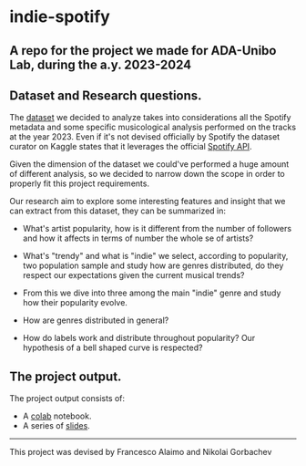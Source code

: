 # indie-spotify
A repo for the project we made for ADA-Unibo Lab, during the a.y. 2023-2024 
---

## Dataset and Research questions.

The [dataset](https://www.kaggle.com/datasets/tonygordonjr/spotify-dataset-2023) we decided to analyze takes into considerations all the Spotify metadata and some specific musicological analysis performed on the tracks at the year 2023. Even if it's not devised officially by Spotify the dataset curator on Kaggle states that it leverages the official [Spotify API](https://developer.spotify.com/documentation/web-api).

Given the dimension of the dataset we could've performed a huge amount of different analysis, so we decided to narrow down the scope in order to properly fit this project requirements.

Our research aim to explore some interesting features and insight that we can extract from this dataset, they can be summarized in:

- What's artist popularity, how is it different from the number of followers and how it affects in terms of number the whole se of artists?

- What's "trendy" and what is "indie" we select, according to popularity, two population sample and study how are genres distributed, do they respect our expectations given the current musical trends?

- From this we dive into three among the main "indie" genre and study how their popularity evolve.

- How are genres distributed in general?

- How do labels work and distribute throughout popularity? Our hypothesis of a bell shaped curve is respected?

## The project output.

The project output consists of:

- A [colab](https://colab.research.google.com/drive/1_2-t-kKZHPj0CnrifYTaqPgMUw517yxM#scrollTo=7TEgiv30T2ui) notebook.
- A series of [slides](https://docs.google.com/presentation/d/1NoRslBhdD6TivJMuJlOUA-aYf-R5I_Dlg0TchdZTaaQ/edit?usp=drive_link).

---
This project was devised by Francesco Alaimo and Nikolai Gorbachev
